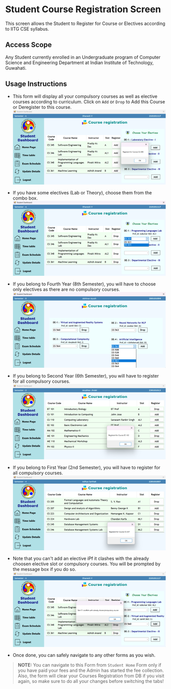 # Student Course Registration Screen
This screen allows the Student to Register for Course or Electives according to IITG CSE syllabus.

## Access Scope
Any Student currently enrolled in an Undergraduate program of Computer Science and Engineering Department at Indian Institute of Technology, Guwahati.

## Usage Instructions

- This form will display all your compulsory courses as well as elective courses according to curriculum. Click on `Add` or `Drop` to Add this Course or Deregister to this course.
![alt-syntax](./assets/reg-pic1.png)

- If you have some electives (Lab or Theory), choose them from the combo box.
![alt-syntax](./assets/electives-reg.png)

- If you belong to Fourth Year (8th Semester), you will have to choose only electives as there are no compulsory courses.
![alt-syntax](./assets/4thyear-coursereg.png)

- If you belong to Second Year (6th Semester), you will have to register for all compulsory courses.
![alt-syntax](./assets/2ndyearcoursereg.png)

- If you belong to First Year (2nd Semester), you will have to register for all compulsory courses.
![alt-syntax](./assets/firstyear-coursereg.png)

- Note that you can't add an elective iPf it clashes with the already choosen elective slot or compulsory courses. You will be prompted by the message box if you do so.
![alt text](./assets/clash.png)

- Once done, you can safely navigate to any other forms as you wish.


> **NOTE:** 
You can navigate to this Form from `Student Home` Form only if you have paid your fees and the Admin has started the fee collection. Also, the form will clear your Courses Registration from DB if you visit again, so make sure to do all your changes before switching the tabs!
